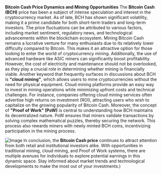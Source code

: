 **Bitcoin Cash Price Dynamics and Mining Opportunities**
The **Bitcoin Cash (BCH)** price has been a subject of intense speculation and interest in the cryptocurrency market. As of late, BCH has shown significant volatility, making it a prime candidate for both short-term traders and long-term investors. The price fluctuations can be attributed to various factors, including market sentiment, regulatory news, and technological advancements within the blockchain ecosystem.
Mining Bitcoin Cash remains a lucrative venture for many enthusiasts due to its relatively lower difficulty compared to Bitcoin. This makes it an attractive option for those looking to enter the world of cryptocurrency mining. Additionally, the use of advanced hardware like ASIC miners can significantly boost profitability. However, the cost of electricity and maintenance should not be overlooked, as they play a crucial role in determining whether mining is financially viable.
Another keyword that frequently surfaces in discussions about BCH is **"cloud mining"**, which allows users to mine cryptocurrencies without the need for physical equipment. Cloud mining platforms provide an easy way to invest in mining operations while minimizing upfront costs and technical challenges. For instance, companies offering cloud mining services often advertise high returns on investment (ROI), attracting users who wish to capitalize on the growing popularity of Bitcoin Cash.
Moreover, the concept of **"Proof of Work" (PoW)** is central to understanding how BCH maintains its decentralized nature. PoW ensures that miners validate transactions by solving complex mathematical puzzles, thereby securing the network. This process also rewards miners with newly minted BCH coins, incentivizing participation in the mining process.

![Image](https://github.com/user-attachments/assets/d7419ec9-dc67-403f-bf28-8faea5f1f74f)
In conclusion, the **Bitcoin Cash price** continues to attract attention from both retail and institutional investors alike. With opportunities in traditional mining, cloud mining, and Proof of Work systems, there are multiple avenues for individuals to explore potential earnings in this dynamic space. Stay informed about market trends and technological developments to make the most out of your investments.)
